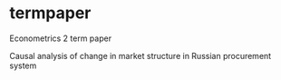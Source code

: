 # termpaper
Econometrics 2 term paper

Causal analysis of change in market structure in Russian procurement system

